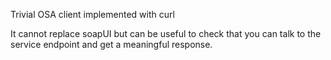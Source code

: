 Trivial OSA client implemented with curl

It cannot replace soapUI but can be useful to check that you can talk to the service endpoint and get a meaningful response.
